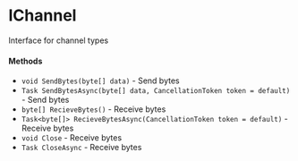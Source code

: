 # IChannel
Interface for channel types

#### Methods
- `void SendBytes(byte[] data)` - Send bytes
- `Task SendBytesAsync(byte[] data, CancellationToken token = default)` - Send bytes
- `byte[] RecieveBytes()` - Receive bytes
- `Task<byte[]> RecieveBytesAsync(CancellationToken token = default)` - Receive bytes
- `void Close` - Receive bytes
- `Task CloseAsync` - Receive bytes